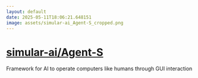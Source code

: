 ```yaml
---
layout: default
date: 2025-05-11T18:06:21.648151
image: assets/simular-ai_Agent-S_cropped.png
---
```


# [simular-ai/Agent-S](https://github.com/simular-ai/Agent-S)

Framework for AI to operate computers like humans through GUI interaction
